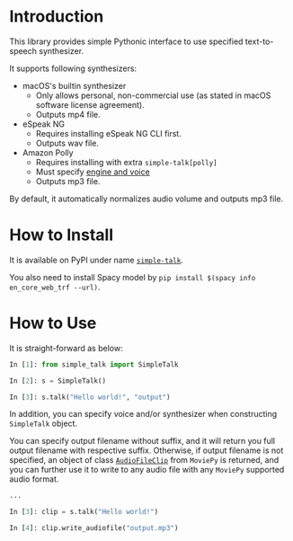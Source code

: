 # Introduction

This library provides simple Pythonic interface to use specified text-to-speech synthesizer.

It supports following synthesizers:

- macOS's builtin synthesizer
  - Only allows personal, non-commercial use (as stated in macOS software license agreement).
  - Outputs mp4 file.
- eSpeak NG
  - Requires installing eSpeak NG CLI first.
  - Outputs wav file.
- Amazon Polly
  - Requires installing with extra `simple-talk[polly]`
  - Must specify [engine and voice](https://boto3.amazonaws.com/v1/documentation/api/latest/reference/services/polly/client/synthesize_speech.html)
  - Outputs mp3 file.

By default, it automatically normalizes audio volume and outputs mp3 file.

# How to Install

It is available on PyPI under name [`simple-talk`](https://pypi.org/project/simple-talk/).

You also need to install Spacy model by `pip install $(spacy info en_core_web_trf --url)`.

# How to Use

It is straight-forward as below:

``` python
In [1]: from simple_talk import SimpleTalk

In [2]: s = SimpleTalk()

In [3]: s.talk("Hello world!", "output")
```

In addition, you can specify voice and/or synthesizer when constructing `SimpleTalk` object.

You can specify output filename without suffix, and it will return you full output filename with respective suffix.
Otherwise, if output filename is not specified, an object of class [`AudioFileClip`](https://zulko.github.io/moviepy/reference/reference/moviepy.audio.io.AudioFileClip.AudioFileClip.html#moviepy.audio.io.AudioFileClip.AudioFileClip) from `MoviePy` is returned, and you can further use it to write to any audio file with any `MoviePy` supported audio format.

``` python
...

In [3]: clip = s.talk("Hello world!")

In [4]: clip.write_audiofile("output.mp3")
```
